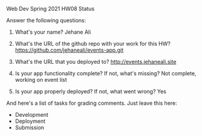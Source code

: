 
Web Dev Spring 2021 HW08 Status

Answer the following questions:


1. What's your name?
Jehane Ali


2. What's the URL of the github repo with your work for this HW?
https://github.com/jehaneali/events-app.git


3. What's the URL that you deployed to?
http://events.jehaneali.site


4. Is your app functionality complete? If not, what's missing?
Not complete, working on event list 


5. Is your app properly deployed? If not, what went wrong?
Yes




And here's a list of tasks for grading comments. Just leave this here:
 - Development
 - Deployment
 - Submission
